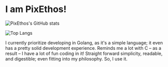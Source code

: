 # I am PixEthos!

![PixEthos's GitHub stats](https://github-readme-stats.vercel.app/api?username=PixEthos&show_icons=true&theme=dark)

![Top Langs](https://github-readme-stats.vercel.app/api/top-langs/?username=PixEthos&layout=compact)

I currently prioritize developing in Golang, as it's a simple language; it even has a pretty solid development experience. Reminds me a lot with C – as a result – I have a lot of fun coding in it! Straight forward simplicity, readable, and digestible; even fitting into my philosophy. So, I use it. 
